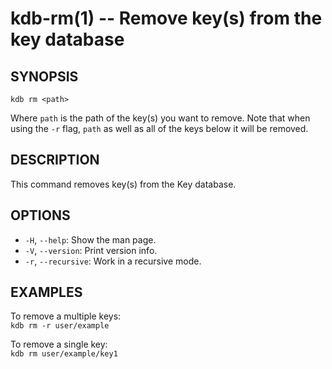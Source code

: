 kdb-rm(1) -- Remove key(s) from the key database
================================================

## SYNOPSIS

`kdb rm <path>`

Where `path` is the path of the key(s) you want to remove.
Note that when using the `-r` flag, `path` as well as all of the keys below it will be removed.

## DESCRIPTION

This command removes key(s) from the Key database.

## OPTIONS

- `-H`, `--help`:
  Show the man page.
- `-V`, `--version`:
  Print version info.
- `-r`, `--recursive`:
  Work in a recursive mode.

## EXAMPLES

To remove a multiple keys:  
	`kdb rm -r user/example`  

To remove a single key:  
	`kdb rm user/example/key1`  
